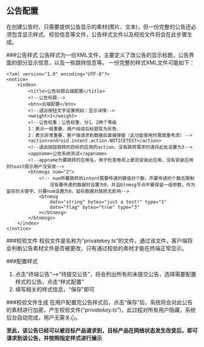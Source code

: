 ## 公告配置

在创建公告时，只需要提供公告显示的素材(图片、文本)，但一份完整的公告还必须包含显示样式、校验信息等文件，公告样式文件以及校验文件将会在此步骤生成。

###公告样式
公告样式为一份XML文件，主要定义了改公告的显示标题，公告界面的部分显示信息，以及一些跳转信息等。
一份完整的样式XML文件可能如下：

	<?xml version="1.0" encoding="UTF-8"?>
	<notice>
		<index>
			<title>公告标题云端配置</title>
			<!--公告标题-->
			<btn>云端配置</btn>
			<!--退出按钮文字设置例如：显示详情-->
			<weight>1</weight>    
			<!--公告权重：公告权重，分1、2两个等级
			1：表示一般重要，用户阅读后标题变为灰色.
			2：表示非常重要，客户端请求到数据后直接弹窗（此功能使用时需慎重考虑）-->
			<action>android.intent.action.NOTICETEST</action>
			<!--退出按钮跳转的目标的应用的action，没有跳转需求时请将此处设置为3-->
			<appname>公告系统测试</appname>
			<!--appname为要跳转的应用名，用于检查电视上是否安装此应用，没有安装应用则toast提示用户没安装-->
			<btnmsgs num="2">
				<!-- num所要跳转的intent需要传递的键值对个数，所要传递的个数无限制
					没有要传递的数据时设置为0，并且btnmsg节点中要保留一组参数，作为留存的关键字，只要num设置为0，留存数据对跳转无影响-->
				<btnmsg 
					datn="string" bytes="just a test!" type="1"
					datn="flag" bytes="true" type="3"
				></btnmsg>
			</btnmsgs>
		</index>
	</notice>

###校验文件
校验文件是名称为“privatekey.ts”的文件，通过该文件，客户端将会判断公告素材文件是否被更改，只有通过校验的素材才能在终端正常显示。

###配置样式
1. 点击“终端公告”-->“待提交公告”，将会列出所有的未提交公告，选择需要配置样式的公告，点击“样式配置”
2. 填写相关的样式信息，“保存”即可

###校验文件生成
在用户配置完公告样式后，点击“保存”后，系统将会对此公告的素材进行加密，产生校验文件(“*privatekey.ts*”)，此过程对所有用户隐藏，系统后台自动完成，用户无需关心。


**至此，该公告已经可以被目标产品请求到，目标产品在网络状态发生改变后，即可请求到该公告，并按照指定样式进行展示**